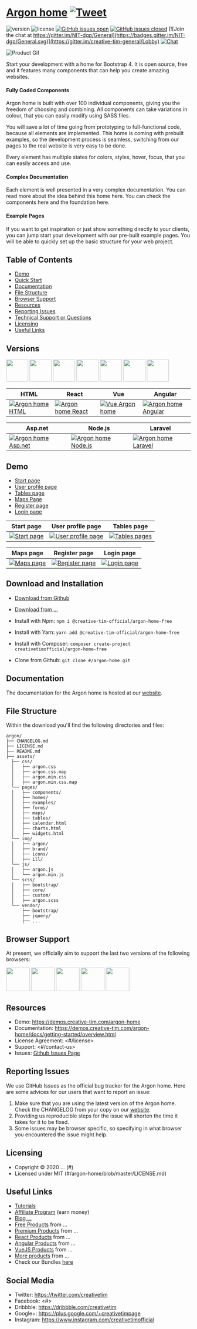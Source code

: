 # [Argon home](#/product/argon-home) [![Tweet](https://img.shields.io/twitter/url/http/shields.io.svg?style=social&logo=twitter)]()

![version](https://img.shields.io/badge/version-1.2.0-blue.svg) ![license](https://img.shields.io/badge/license-MIT-blue.svg) [![GitHub issues open](https://img.shields.io/github/issues/creativetimofficial/argon-home/issues.svg?maxAge=2592000)](#/argon-home/issues?q=is%3Aopen+is%3Aissue) [![GitHub issues closed](https://img.shields.io/github/issues-closed-raw/creativetimofficial/argon-home/issues.svg?maxAge=2592000)](#/argon-home/issues?q=is%3Aissue+is%3Aclosed) [![Join the chat at https://gitter.im/NIT-dgp/General](https://badges.gitter.im/NIT-dgp/General.svg)](https://gitter.im/creative-tim-general/Lobby) [![Chat](https://img.shields.io/badge/chat-on%20discord-7289da.svg)](https://discord.gg/E4aHAQy)

![Product Gif](https://s3.amazonaws.com/creativetim_bucket/products/96/original/opt_ad_thumbnail.jpg)

Start your development with a home for Bootstrap 4. It is open source, free and it features many components that can help you create amazing websites.

#### Fully Coded Components

Argon home is built with over 100 individual components, giving you the freedom of choosing and combining. All components can take variations in colour, that you can easily modify using SASS files.

You will save a lot of time going from prototyping to full-functional code, because all elements are implemented. This home is coming with prebuilt examples, so the development process is seamless, switching from our pages to the real website is very easy to be done.

Every element has multiple states for colors, styles, hover, focus, that you can easily access and use.

#### Complex Documentation

Each element is well presented in a very complex documentation. You can read more about the idea behind this home here. You can check the components here and the foundation here.

#### Example Pages

If you want to get inspiration or just show something directly to your clients, you can jump start your development with our pre-built example pages. You will be able to quickly set up the basic structure for your web project.

## Table of Contents

- [Demo](#demo)
- [Quick Start](#quick-start)
- [Documentation](#documentation)
- [File Structure](#file-structure)
- [Browser Support](#browser-support)
- [Resources](#resources)
- [Reporting Issues](#reporting-issues)
- [Technical Support or Questions](#technical-support-or-questions)
- [Licensing](#licensing)
- [Useful Links](#useful-links)

## Versions

[<img src="https://raw.githubusercontent.com/creativetimofficial/public-assets/master/logos/html-logo.jpg" width="60" height="60" />](#/product/argon-home)
[<img src="https://raw.githubusercontent.com/creativetimofficial/public-assets/master/logos/react-logo.jpg" width="60" height="60" />](#/product/argon-home-react)
[<img src="https://raw.githubusercontent.com/creativetimofficial/public-assets/master/logos/vue-logo.jpg" width="60" height="60" />](#/product/vue-argon-home)
[<img src="https://raw.githubusercontent.com/creativetimofficial/public-assets/master/logos/angular-logo.jpg" width="60" height="60" />](#/product/argon-home-angular)
[<img src="https://raw.githubusercontent.com/creativetimofficial/public-assets/master/logos/aspnet-logo.jpg" width="60" height="60" />](#/product/argon-home-asp-net)
[<img src="https://raw.githubusercontent.com/creativetimofficial/public-assets/master/logos/nodejs-logo.jpg" width="60" height="60" />](#/product/argon-home-nodejs)
[<img src="https://raw.githubusercontent.com/creativetimofficial/public-assets/master/logos/laravel_logo.png" width="60" height="60" />](#/product/argon-home-laravel)

| HTML                                                                                                                                             | React                                                                                                                                                               | Vue                                                                                                                                                          | Angular                                                                                                                                                                     |
| ------------------------------------------------------------------------------------------------------------------------------------------------ | ------------------------------------------------------------------------------------------------------------------------------------------------------------------- | ------------------------------------------------------------------------------------------------------------------------------------------------------------ | --------------------------------------------------------------------------------------------------------------------------------------------------------------------------- |
| [![Argon home HTML](https://raw.githubusercontent.com/creativetimofficial/public-assets/master/argon-home/argon-home.jpg)](#/product/argon-home) | [![Argon home React](https://raw.githubusercontent.com/creativetimofficial/public-assets/master/argon-home-react/argon-home-react.jpg)](#/product/argon-home-react) | [![Vue Argon home ](https://raw.githubusercontent.com/creativetimofficial/public-assets/master/vue-argon-home/vue-argon-home.jpg)](#/product/vue-argon-home) | [![Argon home Angular](https://raw.githubusercontent.com/creativetimofficial/public-assets/master/argon-home-angular/argon-home-angular.jpg)](#/product/argon-home-angular) |

| Asp.net                                                                                                                                                                   | Node.js                                                                                                                                                                  | Laravel                                                                                                                                                                     |
| ------------------------------------------------------------------------------------------------------------------------------------------------------------------------- | ------------------------------------------------------------------------------------------------------------------------------------------------------------------------ | --------------------------------------------------------------------------------------------------------------------------------------------------------------------------- |
| [![Argon home Asp.net](https://raw.githubusercontent.com/creativetimofficial/public-assets/master/argon-home-aspnet/argon-home-aspnet.jpg)](#/product/argon-home-asp-net) | [![Argon home Node.js](https://raw.githubusercontent.com/creativetimofficial/public-assets/master/argon-home-nodejs/argon-home-nodejs.jpg)](#/product/argon-home-nodejs) | [![Argon home Laravel](https://raw.githubusercontent.com/creativetimofficial/public-assets/master/argon-home-laravel/argon-home-laravel.jpg)](#/product/argon-home-laravel) |

## Demo

- [Start page]()
- [User profile page]()
- [Tables page ]()
- [Maps Page]()
- [Register page]()
- [Login page]()

| Start page                                                                                                                 | User profile page                                                                                                                                         | Tables page                                                                                                                                        |
| -------------------------------------------------------------------------------------------------------------------------- | --------------------------------------------------------------------------------------------------------------------------------------------------------- | -------------------------------------------------------------------------------------------------------------------------------------------------- |
| [![Start page](#/public-assets/blob/master/argon-home/start-page.png?raw=true)](https://demos.creative-tim.com/argon-home) | [![User profile page](#/public-assets/blob/master/argon-home/profile-page.png?raw=true)](https://demos.creative-tim.com/argon-home/examples/profile.html) | [![Tables pages](#/public-assets/blob/master/argon-home/tables-page.png?raw=true)](https://demos.creative-tim.com/argon-home/examples/tables.html) |

| Maps page                                                                                                                                   | Register page                                                                                                                                           | Login page                                                                                                                                     |
| ------------------------------------------------------------------------------------------------------------------------------------------- | ------------------------------------------------------------------------------------------------------------------------------------------------------- | ---------------------------------------------------------------------------------------------------------------------------------------------- |
| [![Maps page](#/public-assets/blob/master/argon-home/maps-page.png?raw=true)](https://demos.creative-tim.com/argon-home/examples/maps.html) | [![Register page](#/public-assets/blob/master/argon-home/register-page.png?raw=true)](https://demos.creative-tim.com/argon-home/examples/register.html) | [![Login page](#/public-assets/blob/master/argon-home/login-page.png?raw=true)](https://demos.creative-tim.com/argon-home/examples/login.html) |

## Download and Installation

- [Download from Github](#/argon-home/archive/master.zip)
- [Download from ...](#/product/argon-home)

- Install with Npm: `npm i @creative-tim-official/argon-home-free`

- Install with Yarn: `yarn add @creative-tim-official/argon-home-free`

- Install with Composer: `composer create-project creativetimofficial/argon-home-free`

- Clone from Github: `git clone #/argon-home.git`

## Documentation

The documentation for the Argon home is hosted at our [website](https://demos.creative-tim.com/argon-home/docs/getting-started/overview.html).

## File Structure

Within the download you'll find the following directories and files:

```
argon/
├── CHANGELOG.md
├── LICENSE.md
├── README.md
├── assets/
  ├── css/
  │   ├── argon.css
  │   ├── argon.css.map
  │   ├── argon.min.css
  │   ├── argon.min.css.map
  └── pages/
  │   ├── components/
  │   ├── homes/
  │   ├── examples/
  │   ├── forms/
  │   ├── maps/
  │   ├── tables/
  │   ├── calendar.html
  │   ├── charts.html
  │   ├── widgets.html
  └── img/
  │   ├── argon/
  │   ├── brand/
  │   ├── icons/
  │   ├── ill/
  └── js/
  │   ├── argon.js
  │   └── argon.min.js
  └── scss/
  │   ├── bootstrap/
  │   ├── core/
  │   ├── custom/
  │   ├── argon.scss
  └── vendor/
      ├── bootstrap/
      ├── jquery/
      ├── ...

```

## Browser Support

At present, we officially aim to support the last two versions of the following browsers:

<img src="https://s3.amazonaws.com/creativetim_bucket/github/browser/chrome.png" width="64" height="64"> <img src="https://s3.amazonaws.com/creativetim_bucket/github/browser/firefox.png" width="64" height="64"> <img src="https://s3.amazonaws.com/creativetim_bucket/github/browser/edge.png" width="64" height="64"> <img src="https://s3.amazonaws.com/creativetim_bucket/github/browser/safari.png" width="64" height="64"> <img src="https://s3.amazonaws.com/creativetim_bucket/github/browser/opera.png" width="64" height="64">

## Resources

- Demo: <https://demos.creative-tim.com/argon-home>
- Documentation: <https://demos.creative-tim.com/argon-home/docs/getting-started/overview.html>
- License Agreement: <#/license>
- Support: <#/contact-us>
- Issues: [Github Issues Page](#/argon-home/issues)

## Reporting Issues

We use GitHub Issues as the official bug tracker for the Argon home. Here are some advices for our users that want to report an issue:

1. Make sure that you are using the latest version of the Argon home. Check the CHANGELOG from your copy on our [website](#).
2. Providing us reproducible steps for the issue will shorten the time it takes for it to be fixed.
3. Some issues may be browser specific, so specifying in what browser you encountered the issue might help.

## Licensing

- Copyright &copy; 2020 ... (#)
- Licensed under MIT (#/argon-home/blob/master/LICENSE.md)

## Useful Links

- [Tutorials](https://www.youtube.com/channel/UCVyTG4sCw-rOvB9oHkzZD1w)
- [Affiliate Program](#/affiliates/new?ref=mk-github-readme) (earn money)
- [Blog ...](#/)
- [Free Products](#/bootstrap-themes/free?ref=mk-github-readme) from ...
- [Premium Products](#/bootstrap-themes/premium?ref=mk-github-readme) from ...
- [React Products](#/bootstrap-themes/react-themes?ref=mk-github-readme) from ...
- [Angular Products](#/bootstrap-themes/angular-themes?ref=mk-github-readme) from ...
- [VueJS Products](#/bootstrap-themes/vuejs-themes?ref=mk-github-readme) from ...
- [More products](#/bootstrap-themes?ref=mk-github-readme) from ...
- Check our Bundles [here](#/bundles?ref=mk-github-readme)

## Social Media

- Twitter: <https://twitter.com/creativetim>
- Facebook: <#>
- Dribbble: <https://dribbble.com/creativetim>
- Google+: <https://plus.google.com/+creativetimpage>
- Instagram: <https://www.instagram.com/creativetimofficial>
